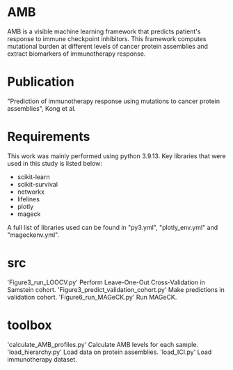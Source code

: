 # AMB
AMB is a visible machine learning framework that predicts patient's response to immune checkpoint inhibitors. This framework computes mutational burden at different levels of cancer protein assemblies and extract biomarkers of immunotherapy response.

# Publication
"Prediction of immunotherapy response using mutations to cancer protein assemblies", Kong et al.

# Requirements
This work was mainly performed using python 3.9.13. Key libraries that were used in this study is listed below:

- scikit-learn
- scikit-survival
- networkx
- lifelines
- plotly
- mageck

A full list of libraries used can be found in "py3.yml", "plotly_env.yml" and "mageckenv.yml".

# src
'Figure3_run_LOOCV.py' Perform Leave-One-Out Cross-Validation in Samstein cohort.
'Figure3_predict_validation_cohort.py' Make predictions in validation cohort.
'Figure6_run_MAGeCK.py' Run MAGeCK.

# toolbox
'calculate_AMB_profiles.py' Calculate AMB levels for each sample.
'load_hierarchy.py' Load data on protein assemblies.
'load_ICI.py' Load immunotherapy dataset.

